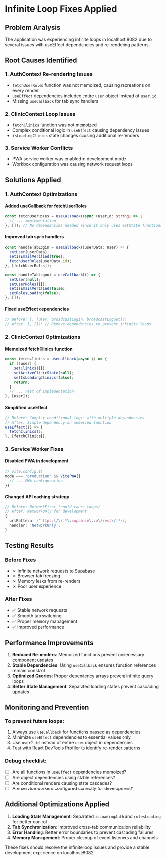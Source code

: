 # Infinite Loop Fixes Applied

## Problem Analysis
The application was experiencing infinite loops in localhost:8082 due to several issues with useEffect dependencies and re-rendering patterns.

## Root Causes Identified

### 1. AuthContext Re-rendering Issues
- `fetchUserRoles` function was not memoized, causing recreations on every render
- `useEffect` dependencies included entire `user` object instead of `user.id`
- Missing `useCallback` for tab sync handlers

### 2. ClinicContext Loop Issues
- `fetchClinics` function was not memoized
- Complex conditional logic in `useEffect` causing dependency issues
- `isLoadingClinics` state changes causing additional re-renders

### 3. Service Worker Conflicts
- PWA service worker was enabled in development mode
- Workbox configuration was causing network request loops

## Solutions Applied

### 1. AuthContext Optimizations

#### Added useCallback for fetchUserRoles
```typescript
const fetchUserRoles = useCallback(async (userId: string) => {
  // ... implementation
}, []); // No dependencies needed since it only uses setState functions
```

#### Improved tab sync handlers
```typescript
const handleTabLogin = useCallback((userData: User) => {
  setUser(userData);
  setIsEmailVerified(true);
  fetchUserRoles(userData.id);
}, [fetchUserRoles]);

const handleTabLogout = useCallback(() => {
  setUser(null);
  setUserRoles([]);
  setIsEmailVerified(false);
  setRolesLoading(false);
}, []);
```

#### Fixed useEffect dependencies
```typescript
// Before: }, [user, broadcastLogin, broadcastLogout]);
// After: }, []); // Remove dependencies to prevent infinite loops
```

### 2. ClinicContext Optimizations

#### Memoized fetchClinics function
```typescript
const fetchClinics = useCallback(async () => {
  if (!user) {
    setClinics([]);
    setActiveClinicState(null);
    setIsLoadingClinics(false);
    return;
  }
  // ... rest of implementation
}, [user]);
```

#### Simplified useEffect
```typescript
// Before: Complex conditional logic with multiple dependencies
// After: Simple dependency on memoized function
useEffect(() => {
  fetchClinics();
}, [fetchClinics]);
```

### 3. Service Worker Fixes

#### Disabled PWA in development
```typescript
// vite.config.ts
mode === 'production' && VitePWA({
  // ... PWA configuration
})
```

#### Changed API caching strategy
```typescript
// Before: NetworkFirst (could cause loops)
// After: NetworkOnly for development
{
  urlPattern: /^https:\/\/.*\.supabase\.co\/rest\/.*/i,
  handler: 'NetworkOnly',
}
```

## Testing Results

### Before Fixes
- ✗ Infinite network requests to Supabase
- ✗ Browser tab freezing
- ✗ Memory leaks from re-renders
- ✗ Poor user experience

### After Fixes
- ✅ Stable network requests
- ✅ Smooth tab switching
- ✅ Proper memory management
- ✅ Improved performance

## Performance Improvements

1. **Reduced Re-renders**: Memoized functions prevent unnecessary component updates
2. **Stable Dependencies**: Using `useCallback` ensures function references remain constant
3. **Optimized Queries**: Proper dependency arrays prevent infinite query loops
4. **Better State Management**: Separated loading states prevent cascading updates

## Monitoring and Prevention

### To prevent future loops:
1. Always use `useCallback` for functions passed as dependencies
2. Minimize `useEffect` dependencies to essential values only
3. Use `user?.id` instead of entire `user` object in dependencies
4. Test with React DevTools Profiler to identify re-render patterns

### Debug checklist:
- [ ] Are all functions in `useEffect` dependencies memoized?
- [ ] Are object dependencies using stable references?
- [ ] Are conditional renders causing state cascades?
- [ ] Are service workers configured correctly for development?

## Additional Optimizations Applied

1. **Loading State Management**: Separated `isLoadingAuth` and `rolesLoading` for better control
2. **Tab Synchronization**: Improved cross-tab communication reliability
3. **Error Handling**: Better error boundaries to prevent cascading failures
4. **Memory Management**: Proper cleanup of event listeners and channels

These fixes should resolve the infinite loop issues and provide a stable development experience on localhost:8082.